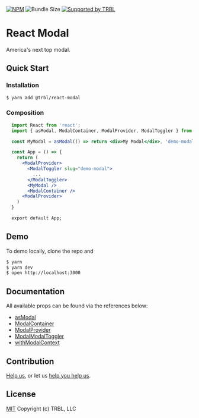 [![NPM](https://img.shields.io/npm/v/@trbl/react-modal)](https://www.npmjs.com/@trbl/react-modal)
![Bundle Size](https://img.shields.io/bundlephobia/minzip/@trbl/react-modal?label=zipped)
[![Supported by TRBL](https://img.shields.io/badge/supported_by-TRBL-black)](https://github.com/trouble)

# React Modal

America's next top modal.

## Quick Start

### Installation

```bash
$ yarn add @trbl/react-modal
```

### Composition

```jsx
  import React from 'react';
  import { asModal, ModalContainer, ModalProvider, ModalToggler } from '@trbl/react-modal';

  const MyModal = asModal(() => return <div>My Modal</div>, 'demo-modal');

  const App = () => {
    return (
      <ModalProvider>
        <ModalToggler slug="demo-modal">
          ...
        </ModalToggler>
        <MyModal />
        <ModalContainer />
      <ModalProvider>
    )
  }

  export default App;
```

## Demo

To demo locally, clone the repo and

```bash
$ yarn
$ yarn dev
$ open http://localhost:3000
```

## Documentation

All available props can be found via the references below:

  - [asModal](/src/asModal/README.md)
  - [ModalContainer](/src/ModalContainer/README.md)
  - [ModalProvider](/src/ModalProvider/README.md)
  - [ModalModalToggler](/src/ModalToggler/README.md)
  - [withModalContext](/src/withModalContext/README.md)

## Contribution

[Help us,](https://github.com/trouble/.github/blob/master/CONTRIBUTING.md) or let us [help you help us](https://github.com/trouble/.github/blob/master/SUPPORT.md).

## License

[MIT](https://github.com/trouble/react-modal/blob/master/LICENSE) Copyright (c) TRBL, LLC
